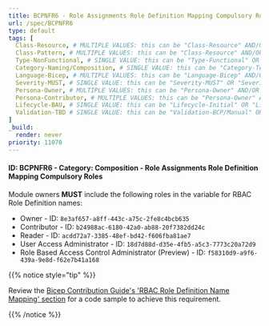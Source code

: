 ```yaml
---
title: BCPNFR6 - Role Assignments Role Definition Mapping Compulsory Roles
url: /spec/BCPNFR6
type: default
tags: [
  Class-Resource, # MULTIPLE VALUES: this can be "Class-Resource" AND/OR "Class-Pattern" AND/OR "Class-Utility"
  Class-Pattern, # MULTIPLE VALUES: this can be "Class-Resource" AND/OR "Class-Pattern" AND/OR "Class-Utility"
  Type-NonFunctional, # SINGLE VALUE: this can be "Type-Functional" OR "Type-NonFunctional"
  Category-Naming/Composition, # SINGLE VALUE: this can be "Category-Testing" OR "Category-Telemetry" OR "Category-Contribution/Support" OR "Category-Documentation" OR "Category-CodeStyle" OR "Category-Naming/Composition" OR "Category-Inputs/Outputs" OR "Category-Release/Publishing"
  Language-Bicep, # MULTIPLE VALUES: this can be "Language-Bicep" AND/OR "Language-Terraform"
  Severity-MUST, # SINGLE VALUE: this can be "Severity-MUST" OR "Severity-SHOULD" OR "Severity-MAY"
  Persona-Owner, # MULTIPLE VALUES: this can be "Persona-Owner" AND/OR "Persona-Contributor"
  Persona-Contributor, # MULTIPLE VALUES: this can be "Persona-Owner" AND/OR "Persona-Contributor"
  Lifecycle-BAU, # SINGLE VALUE: this can be "Lifecycle-Initial" OR "Lifecycle-BAU" OR "Lifecycle-EOL"
  Validation-TBD # SINGLE VALUE: this can be "Validation-BCP/Manual" OR "Validation-BCP/CI/Informational" OR "Validation-BCP/CI/Enforced"
]
_build:
  render: never
priority: 11070
---
```


#### ID: BCPNFR6 - Category: Composition - Role Assignments Role Definition Mapping Compulsory Roles

Module owners **MUST** include the following roles in the variable for RBAC Role Definition names:

- Owner - ID: `8e3af657-a8ff-443c-a75c-2fe8c4bcb635`
- Contributor - ID: `b24988ac-6180-42a0-ab88-20f7382dd24c`
- Reader - ID: `acdd72a7-3385-48ef-bd42-f606fba81ae7`
- User Access Administrator - ID: `18d7d88d-d35e-4fb5-a5c3-7773c20a72d9`
- Role Based Access Control Administrator (Preview) - ID: `f58310d9-a9f6-439a-9e8d-f62e7b41a168`

{{% notice style="tip" %}}

Review the [Bicep Contribution Guide's 'RBAC Role Definition Name Mapping' section](/Azure-Verified-Modules/contributing/bicep/#rbac-role-definition-name-mapping) for a code sample to achieve this requirement.

{{% /notice %}}
